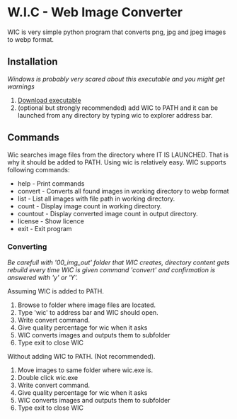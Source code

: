 # W.I.C - Web Image Converter

WIC is very simple python program that converts png, jpg and jpeg images to webp format.

## Installation

_Windows is probably very scared about this executable and you might get warnings_

1. [Download executable](https://github.com/linre-90/WebImageC/releases/tag/wic-release)
2. (optional but strongly recommended) add WIC to PATH and it can be launched from any directory by typing wic to explorer address bar.

## Commands

Wic searches image files from the directory where IT IS LAUNCHED. That is why it should be added to PATH. Using wic is relatively easy. WIC supports following commands:

- help - Print commands
- convert - Converts all found images in working directory to webp format
- list - List all images with file path in working directory.
- count - Display image count in working directory.
- countout - Display converted image count in output directory.
- license - Show licence
- exit - Exit program

### Converting

_Be carefull with '00_img_out' folder that WIC creates, directory content gets rebuild every time WIC is given command 'convert' and confirmation is answered with 'y' or 'Y'._

Assuming WIC is added to PATH.

1. Browse to folder where image files are located.
2. Type 'wic' to address bar and WIC should open.
3. Write convert command.
4. Give quality percentage for wic when it asks
5. WIC converts images and outputs them to subfolder
6. Type exit to close WIC

Without adding WIC to PATH. (Not recommended).

1. Move images to same folder where wic.exe is.
2. Double click wic.exe
3. Write convert command.
4. Give quality percentage for wic when it asks
5. WIC converts images and outputs them to subfolder
6. Type exit to close WIC
